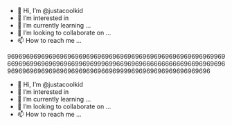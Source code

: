 - 👋 Hi, I’m @justacoolkid
- 👀 I’m interested in 
- 🌱 I’m currently learning ...
- 💞️ I’m looking to collaborate on ...
- 📫 How to reach me ...

<!---
justacoolkid/justacoolkid is a ✨ special ✨ repository because its `README.md` (this file) appears on your GitHub profile.
You can click the Preview link to take a look at your changes.
--->

96969696969696969696969696969696969696969696969696969699696696969969696969669969699969966969696666666666696696969696969696969696969696969696966969999696969696969696969696

- 👋 Hi, I’m @justacoolkid
- 👀 I’m interested in 
- 🌱 I’m currently learning ...
- 💞️ I’m looking to collaborate on ...
- 📫 How to reach me ...
